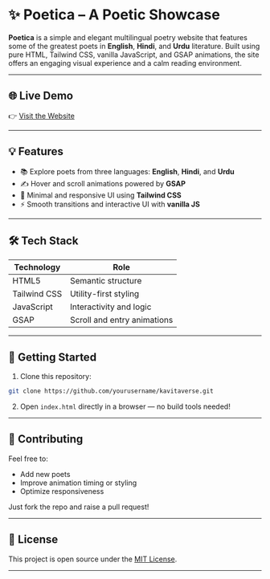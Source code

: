 
# ✨ Poetica – A Poetic Showcase

**Poetica** is a simple and elegant multilingual poetry website that features some of the greatest poets in **English**, **Hindi**, and **Urdu** literature. Built using pure HTML, Tailwind CSS, vanilla JavaScript, and GSAP animations, the site offers an engaging visual experience and a calm reading environment.

---

## 🌐 Live Demo

👉 [Visit the Website](https://poetica-pearl.vercel.app)

---

## 💡 Features

* 📚 Explore poets from three languages: **English**, **Hindi**, and **Urdu**
* ✍️ Hover and scroll animations powered by **GSAP**
* 🎨 Minimal and responsive UI using **Tailwind CSS**
* ⚡ Smooth transitions and interactive UI with **vanilla JS**

---

## 🛠️ Tech Stack

| Technology   | Role                        |
| ------------ | --------------------------- |
| HTML5        | Semantic structure          |
| Tailwind CSS | Utility-first styling       |
| JavaScript   | Interactivity and logic     |
| GSAP         | Scroll and entry animations |

---

## 🚀 Getting Started

1. Clone this repository:

```bash
git clone https://github.com/yourusername/kavitaverse.git
```

2. Open `index.html` directly in a browser — no build tools needed!

---

## 🤝 Contributing

Feel free to:

* Add new poets
* Improve animation timing or styling
* Optimize responsiveness

Just fork the repo and raise a pull request!

---

## 📄 License

This project is open source under the [MIT License](LICENSE).

---

